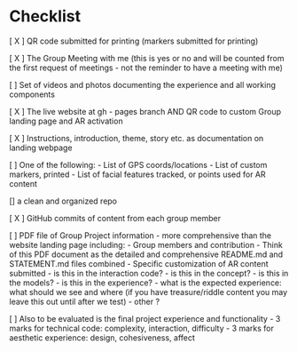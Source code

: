 # Checklist

[ X ] QR code submitted for printing (markers submitted for printing)
   
[ X ] The Group Meeting with me (this is yes or no and will be counted from the first request of meetings - not the     reminder to have a meeting with me)

[ ] Set of videos and photos documenting the experience and all working components

[ X ] The live website at gh - pages branch AND QR code to custom Group landing page and AR activation
   
[ X ] Instructions, introduction, theme, story etc. as documentation on landing webpage

[ ] One of the following:
      -  List of GPS coords/locations
      -  List of custom markers, printed
      -  List of facial features tracked, or points used for AR content

[] a clean and organized repo

[ X ] GitHub commits of content from each group member

[ ] PDF file of Group Project information - more comprehensive than the website landing page including:
       - Group members and contribution
       - Think of this PDF document as the detailed and comprehensive README.md and STATEMENT.md files combined
       - Specific customization of AR content submitted
           - is this in the interaction code?
           - is this in the concept?
           - is this in the models?
           - is this in the experience?
           - what is the expected experience: what should we see and where (if you have treasure/riddle content you may leave this out until after we test)
           - other ?
           
[ ] Also to be evaluated is the final project experience and functionality
       - 3 marks for technical code: complexity, interaction, difficulty
       - 3 marks for aesthetic experience: design, cohesiveness, affect
